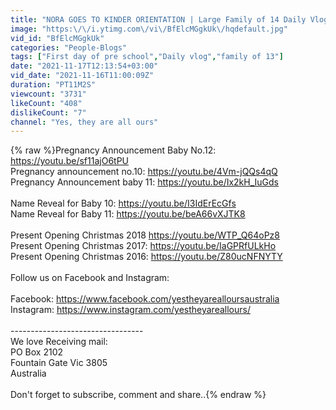 ```yaml
---
title: "NORA GOES TO KINDER ORIENTATION | Large Family of 14 Daily Vlog"
image: "https:\/\/i.ytimg.com\/vi\/BfElcMGgkUk\/hqdefault.jpg"
vid_id: "BfElcMGgkUk"
categories: "People-Blogs"
tags: ["First day of pre school","Daily vlog","family of 13"]
date: "2021-11-17T12:13:54+03:00"
vid_date: "2021-11-16T11:00:09Z"
duration: "PT11M2S"
viewcount: "3731"
likeCount: "408"
dislikeCount: "7"
channel: "Yes, they are all ours"
---
```

{% raw %}Pregnancy Announcement Baby No.12: <a rel="nofollow" target="blank" href="https://youtu.be/sf11ajO6tPU">https://youtu.be/sf11ajO6tPU</a><br />Pregnancy announcement no.10: <a rel="nofollow" target="blank" href="https://youtu.be/4Vm-jQQs4qQ">https://youtu.be/4Vm-jQQs4qQ</a><br />Pregnancy Announcement baby 11: <a rel="nofollow" target="blank" href="https://youtu.be/Ix2kH_IuGds">https://youtu.be/Ix2kH_IuGds</a>  <br /><br />Name Reveal for Baby 10: <a rel="nofollow" target="blank" href="https://youtu.be/I3IdErEcGfs">https://youtu.be/I3IdErEcGfs</a><br />Name Reveal for Baby 11: <a rel="nofollow" target="blank" href="https://youtu.be/beA66vXJTK8">https://youtu.be/beA66vXJTK8</a><br /><br />Present Opening Christmas 2018 <a rel="nofollow" target="blank" href="https://youtu.be/WTP_Q64oPz8">https://youtu.be/WTP_Q64oPz8</a> <br />Present Opening Christmas 2017: <a rel="nofollow" target="blank" href="https://youtu.be/IaGPRfULkHo">https://youtu.be/IaGPRfULkHo</a><br />Present Opening Christmas 2016: <a rel="nofollow" target="blank" href="https://youtu.be/Z80ucNFNYTY">https://youtu.be/Z80ucNFNYTY</a><br /><br />Follow us on Facebook and Instagram:<br /><br />Facebook: <a rel="nofollow" target="blank" href="https://www.facebook.com/yestheyarealloursaustralia">https://www.facebook.com/yestheyarealloursaustralia</a> <br />Instagram: <a rel="nofollow" target="blank" href="https://www.instagram.com/yestheyareallours/">https://www.instagram.com/yestheyareallours/</a> <br /><br />---------------------------------<br />We love Receiving mail:<br />PO Box 2102<br />Fountain Gate Vic 3805<br />Australia<br /><br />Don't forget to subscribe, comment and share..{% endraw %}
